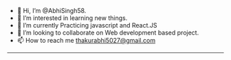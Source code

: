 - 👋 Hi, I’m @AbhiSingh58.
- 👀 I’m interested in learning new things.
- 🌱 I’m currently Practicing javascript and React.JS
- 💞️ I’m looking to collaborate on Web development based project.
- 📫 How to reach me thakurabhi5027@gmail.com

<!---
AbhiSingh58/AbhiSingh58 is a ✨ special ✨ repository because its `README.md` (this file) appears on your GitHub profile.
You can click the Preview link to take a look at your changes.
--->
<hr>

